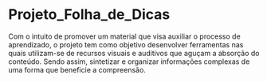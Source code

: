 # Projeto_Folha_de_Dicas
Com o intuito de promover um material que visa auxiliar o processo de aprendizado, o projeto tem como objetivo desenvolver ferramentas nas quais utilizam-se de recursos visuais e auditivos que aguçam a absorção do conteúdo. Sendo assim, sintetizar e organizar informações complexas de uma forma que beneficie a compreensão.
